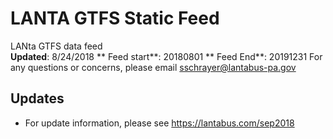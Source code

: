 # LANTA GTFS Static Feed
LANta GTFS data feed  
**Updated**: 8/24/2018
** Feed start**: 20180801
** Feed End**: 20191231
For any questions or concerns, please email sschrayer@lantabus-pa.gov
## Updates
- For update information, please see https://lantabus.com/sep2018